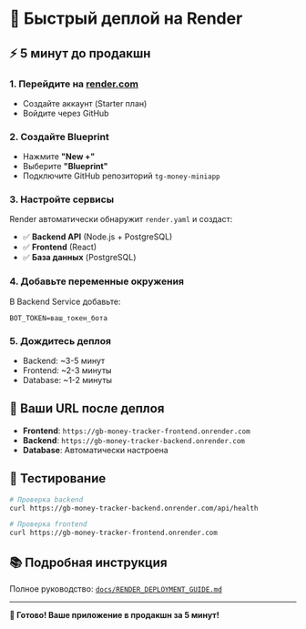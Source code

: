 # 🚀 Быстрый деплой на Render

## ⚡ 5 минут до продакшн

### 1. Перейдите на [render.com](https://render.com)
- Создайте аккаунт (Starter план)
- Войдите через GitHub

### 2. Создайте Blueprint
- Нажмите **"New +"**
- Выберите **"Blueprint"**
- Подключите GitHub репозиторий `tg-money-miniapp`

### 3. Настройте сервисы
Render автоматически обнаружит `render.yaml` и создаст:
- ✅ **Backend API** (Node.js + PostgreSQL)
- ✅ **Frontend** (React)
- ✅ **База данных** (PostgreSQL)

### 4. Добавьте переменные окружения
В Backend Service добавьте:
```
BOT_TOKEN=ваш_токен_бота
```

### 5. Дождитесь деплоя
- Backend: ~3-5 минут
- Frontend: ~2-3 минуты
- Database: ~1-2 минуты

## 🔗 Ваши URL после деплоя

- **Frontend**: `https://gb-money-tracker-frontend.onrender.com`
- **Backend**: `https://gb-money-tracker-backend.onrender.com`
- **Database**: Автоматически настроена

## 🧪 Тестирование

```bash
# Проверка backend
curl https://gb-money-tracker-backend.onrender.com/api/health

# Проверка frontend
curl https://gb-money-tracker-frontend.onrender.com
```

## 📚 Подробная инструкция

Полное руководство: [`docs/RENDER_DEPLOYMENT_GUIDE.md`](docs/RENDER_DEPLOYMENT_GUIDE.md)

---

**🎯 Готово! Ваше приложение в продакшн за 5 минут!**
